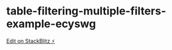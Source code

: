 # table-filtering-multiple-filters-example-ecyswg

[Edit on StackBlitz ⚡️](https://stackblitz.com/edit/table-filtering-multiple-filters-example-ecyswg)